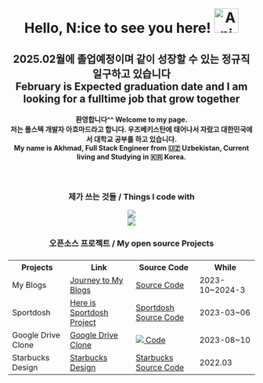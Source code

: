 <h1 align="center"> Hello, N:ice to see you here! <img src="https://iam-weijie.github.io/wave/hand-emoji.svg" alt="Animated Emoji" width="50" height="50"> </h1>
<h2 align="center">2025.02월에 졸업예정이며 같이 성장할 수 있는 정규직 일구하고 있습니다 </br> February is Expected graduation date and I am looking for a fulltime job that grow together </h2>

<h4 align="center">
  환영합니다^^
  Welcome to my page. 
  </br>
  저는 풀스텍 개발자 아흐마드라고 합니다. 우즈베키스탄에 태어나서 자랐고 대한민국에서 대학교 공부를 하고 있습니다. 
  </br>
  My name is Akhmad, Full Stack Engineer from 🇺🇿 Uzbekistan, Current living and Studying in 🇰🇷 Korea. 
</h4></br>
<h3 align="center">제가 쓰는 것들 / Things I code with</h3>


<p align="center">
  <a href="https://skillicons.dev">
    <img src="https://skillicons.dev/icons?i=nestjs,git,mui,mongodb,npm,firebase,tailwindcss,go&perline=8" /> </br>
    <img src="https://skillicons.dev/icons?i=typescript,react,nextjs,javascript,sass,graphql,nodejs,redux&perline=8" />
  </a>
</p>

<h3 align="center">오픈소스 프로젝트 / My open source Projects<h3/>
<table align="center" style="width:100%">
  <tr>
    <th>Projects</th>
    <th>Link</th>
    <th>Source Code</th>
    <th>While</th>
  </tr>
  <tr>
    <td>My Blogs</td>
    <td>
      <a href="https://akhmads-blog-web.vercel.app/">
        Journey to My Blogs
      </a>
    </td>
    <td>
      <a href="https://github.com/AkhmadKholmurodov/MyBlogWeb">
         Source Code
      <a/>
    </td>
    <td>2023-10~2024-3</td>
  </tr>
  <tr>
    <td>Sportdosh</td>
    <td><a href="https://sportdosh.vercel.app/">Here is Sportdosh Project<a/></td>
    <td><a href="https://github.com/AkhmadKholmurodov/sportdosh">Sportdosh Source Code<a/></td>
    <td>2023-03~06</td>
  </tr>
   <tr>
    <td>Google Drive Clone</td>
    <td><a href="https://my-drive-pi.vercel.app/">Google Drive Clone</a></td>
    <td>
      <a href="https://github.com/AkhmadKholmurodov/my-drive">
        <img src="https://img.shields.io/badge/Google_Cloud-4285F4?style=for-the-badge&logo=google-cloud&logoColor=white"/> Code
      <a/>
    </td>
    <td>2023-08~10</td>
  </tr>
   <tr>
    <td>Starbucks Design</td>
    <td><a href="https://starbucks-chi-one.vercel.app/">Starbucks Design<a/></td>
    <td><a href="https://github.com/AkhmadKholmurodov/StarBucks-Coffee">Starbucks Source Code<a/></td>
    <td>2022.03</td>
  </tr>
</table>


<!--
**AkhmadKholmurodov/AkhmadKholmurodov** is a ✨ _special_ ✨ repository because its `README.md` (this file) appears on your GitHub profile.

Here are some ideas to get you started:

- 🔭 I’m currently working on ...
- 🌱 I’m currently learning ...
- 👯 I’m looking to collaborate on ...
- 🤔 I’m looking for help with ...
- 💬 Ask me about ...
- 📫 How to reach me: ...
- 😄 Pronouns: ...
- ⚡ Fun fact: ...
-->
